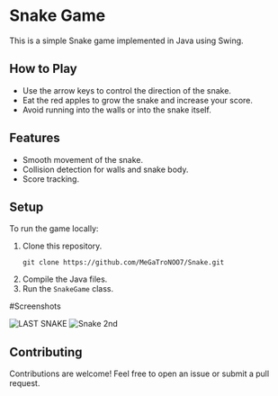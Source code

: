 # Snake Game

This is a simple Snake game implemented in Java using Swing.

## How to Play

- Use the arrow keys to control the direction of the snake.
- Eat the red apples to grow the snake and increase your score.
- Avoid running into the walls or into the snake itself.

## Features

- Smooth movement of the snake.
- Collision detection for walls and snake body.
- Score tracking.

## Setup

To run the game locally:

1. Clone this repository.
   ```
   git clone https://github.com/MeGaTroNOO7/Snake.git
   ```
3. Compile the Java files.
4. Run the `SnakeGame` class.

#Screenshots

![LAST SNAKE](https://github.com/MeGaTroNOO7/Snake/assets/98184459/ec41fb77-c032-43cf-93db-2999c0d37441)
![Snake 2nd](https://github.com/MeGaTroNOO7/Snake/assets/98184459/e00ff453-c9e1-4181-9240-abf7fc981198)


## Contributing

Contributions are welcome! Feel free to open an issue or submit a pull request.
